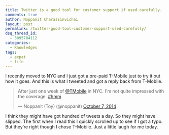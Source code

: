 ```yaml
---
title: Twitter is a good tool for customer support if used carefully.
comments: true
author: Noppanit Charassinvichai
layout: post
permalink: /twitter-good-tool-customer-support-used-carefully/
dsq_thread_id:
  - 3095784112
categories:
  - Knowledges
tags:
  - expat
  - life
---
```

I recently moved to NYC and I just got a pre-paid T-Mobile just to try it out how it goes. And this is what I tweeted and got a reply back from T-Mobile. 

<blockquote class="twitter-tweet" lang="en"><p lang="en" dir="ltr">After just one week of <a href="https://twitter.com/TMobile">@TMobile</a> in NYC. I&#39;m not quite impressed with the coverage. <a href="https://twitter.com/hashtag/hmm?src=hash">#hmm</a></p>&mdash; Noppanit (Toy) (@noppanit) <a href="https://twitter.com/noppanit/status/519437198610137088">October 7, 2014</a></blockquote>
<script async src="//platform.twitter.com/widgets.js" charset="utf-8"></script>


I think they might have got hundred of tweets a day. So they might have slipped. The first when I read this I quickly scrolled up to see if I got a typo. But they&#8217;re right though I chose T-Mobile. Just a little laugh for me today.
